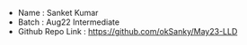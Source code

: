 - Name : Sanket Kumar
- Batch : Aug22 Intermediate
- Github Repo Link : https://github.com/okSanky/May23-LLD